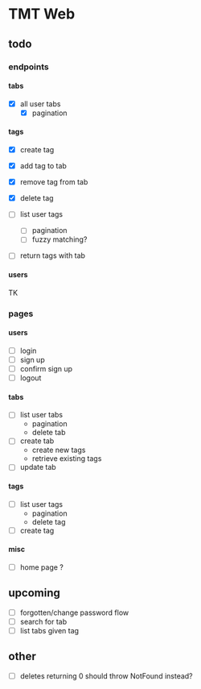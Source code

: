 # TMT Web

## todo

### endpoints

#### tabs

- [x] all user tabs
  - [x] pagination

#### tags

- [x] create tag
- [x] add tag to tab
- [x] remove tag from tab
- [x] delete tag
- [ ] list user tags

  - [ ] pagination
  - [ ] fuzzy matching?

- [ ] return tags with tab

#### users

TK

### pages

#### users

- [ ] login
- [ ] sign up
- [ ] confirm sign up
- [ ] logout

#### tabs

- [ ] list user tabs
  - pagination
  - delete tab
- [ ] create tab
  - create new tags
  - retrieve existing tags
- [ ] update tab

#### tags

- [ ] list user tags
  - pagination
  - delete tag
- [ ] create tag

#### misc

- [ ] home page ?

## upcoming

- [ ] forgotten/change password flow
- [ ] search for tab
- [ ] list tabs given tag

## other

- [ ] deletes returning 0 should throw NotFound instead?
